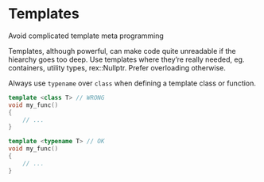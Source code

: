 # Templates

Avoid complicated template meta programming

Templates, although powerful, can make code quite unreadable if the hiearchy goes too deep.
Use templates where they’re really needed, eg. containers, utility types, rex::Nullptr.
Prefer overloading otherwise.

Always use ```typename``` over ```class``` when defining a template class or function.

```cpp
template <class T> // WRONG
void my_func()
{
    // ...
}

template <typename T> // OK
void my_func()
{
    // ...
}
```